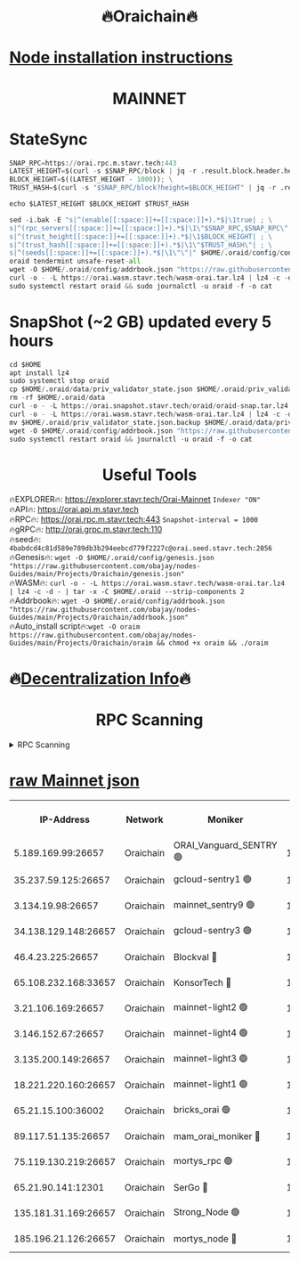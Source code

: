 <h1 align="center"> 🔥Oraichain🔥</h1>

[Node installation instructions](https://github.com/obajay/nodes-Guides/tree/main/Projects/Oraichain)
=
<h1 align="center"> MAINNET</h1>

# StateSync
```python
SNAP_RPC=https://orai.rpc.m.stavr.tech:443
LATEST_HEIGHT=$(curl -s $SNAP_RPC/block | jq -r .result.block.header.height); \
BLOCK_HEIGHT=$((LATEST_HEIGHT - 1000)); \
TRUST_HASH=$(curl -s "$SNAP_RPC/block?height=$BLOCK_HEIGHT" | jq -r .result.block_id.hash)

echo $LATEST_HEIGHT $BLOCK_HEIGHT $TRUST_HASH

sed -i.bak -E "s|^(enable[[:space:]]+=[[:space:]]+).*$|\1true| ; \
s|^(rpc_servers[[:space:]]+=[[:space:]]+).*$|\1\"$SNAP_RPC,$SNAP_RPC\"| ; \
s|^(trust_height[[:space:]]+=[[:space:]]+).*$|\1$BLOCK_HEIGHT| ; \
s|^(trust_hash[[:space:]]+=[[:space:]]+).*$|\1\"$TRUST_HASH\"| ; \
s|^(seeds[[:space:]]+=[[:space:]]+).*$|\1\"\"|" $HOME/.oraid/config/config.toml
oraid tendermint unsafe-reset-all
wget -O $HOME/.oraid/config/addrbook.json "https://raw.githubusercontent.com/obajay/nodes-Guides/main/Projects/Oraichain/addrbook.json"
curl -o - -L https://orai.wasm.stavr.tech/wasm-orai.tar.lz4 | lz4 -c -d - | tar -x -C $HOME/.oraid --strip-components 2
sudo systemctl restart oraid && sudo journalctl -u oraid -f -o cat
```
# SnapShot (~2 GB) updated every 5 hours
```python
cd $HOME
apt install lz4
sudo systemctl stop oraid
cp $HOME/.oraid/data/priv_validator_state.json $HOME/.oraid/priv_validator_state.json.backup
rm -rf $HOME/.oraid/data
curl -o - -L https://orai.snapshot.stavr.tech/oraid/oraid-snap.tar.lz4 | lz4 -c -d - | tar -x -C $HOME/.oraid --strip-components 2
curl -o - -L https://orai.wasm.stavr.tech/wasm-orai.tar.lz4 | lz4 -c -d - | tar -x -C $HOME/.oraid --strip-components 2
mv $HOME/.oraid/priv_validator_state.json.backup $HOME/.oraid/data/priv_validator_state.json
wget -O $HOME/.oraid/config/addrbook.json "https://raw.githubusercontent.com/obajay/nodes-Guides/main/Projects/Oraichain/addrbook.json"
sudo systemctl restart oraid && journalctl -u oraid -f -o cat
```

 <h1 align="center"> Useful Tools</h1>

🔥EXPLORER🔥:     https://explorer.stavr.tech/Orai-Mainnet        `Indexer "ON"` \
🔥API🔥:          https://orai.api.m.stavr.tech \
🔥RPC🔥:          https://orai.rpc.m.stavr.tech:443              `Snapshot-interval = 1000` \
🔥gRPC🔥:         http://orai.grpc.m.stavr.tech:110 \
🔥seed🔥:      `4babdcd4c81d589e789db3b294eebcd779f2227c@orai.seed.stavr.tech:2056` \
🔥Genesis🔥:   `wget -O $HOME/.oraid/config/genesis.json "https://raw.githubusercontent.com/obajay/nodes-Guides/main/Projects/Oraichain/genesis.json"` \
🔥WASM🔥:      `curl -o - -L https://orai.wasm.stavr.tech/wasm-orai.tar.lz4 | lz4 -c -d - | tar -x -C $HOME/.oraid --strip-components 2` \
🔥Addrbook🔥:  `wget -O $HOME/.oraid/config/addrbook.json "https://raw.githubusercontent.com/obajay/nodes-Guides/main/Projects/Oraichain/addrbook.json"` \
🔥Auto_install script🔥:`wget -O oraim https://raw.githubusercontent.com/obajay/nodes-Guides/main/Projects/Oraichain/oraim && chmod +x oraim && ./oraim`

🔥[Decentralization Info](https://github.com/obajay/StateSync-snapshots/tree/main/Projects/Oraichain/Decentralization)🔥
=
<h1 align="center"> RPC Scanning</h1>

<details>
<summary>RPC Scanning</summary>

<h2 align="center"> We scan nodes in real time every 4 hours. And we provide the final result of RPC endpoints.
We cannot influence the operation of these nodes in any way. </h2>


```python
If Voting Power is higher than 0 --> then the Node is a validator of the network and may be subject to attack and be a potential threat to the chain.
```
```python
We marked such validators with a red symbol
```

</details>

[raw Mainnet json](https://rpc-check.oraim.stavr.tech/oraim/rpc-oraim-result.json)
=


<table><tr><th>IP-Address</th><th>Network</th><th>Moniker</th><th>Latest Block Height</th><th>Earliest Block Height</th><th>Catching Up</th><th>Tx Index</th><th>Voting Power</th><th>Scan Time</th></tr><tr><td>5.189.169.99:26657</td><td>Oraichain</td><td>ORAI_Vanguard_SENTRY 🟢</td><td>16078843</td><td>0</td><td>False</td><td>on</td><td>0</td><td>2024-03-06T03:28:58.872092346UTC</td></tr><tr><td>35.237.59.125:26657</td><td>Oraichain</td><td>gcloud-sentry1 🟢</td><td>16078843</td><td>1</td><td>False</td><td>on</td><td>0</td><td>2024-03-06T03:28:56.075470830UTC</td></tr><tr><td>3.134.19.98:26657</td><td>Oraichain</td><td>mainnet_sentry9 🟢</td><td>16078847</td><td>1</td><td>False</td><td>on</td><td>0</td><td>2024-03-06T03:29:23.205678063UTC</td></tr><tr><td>34.138.129.148:26657</td><td>Oraichain</td><td>gcloud-sentry3 🟢</td><td>16078850</td><td>1</td><td>False</td><td>on</td><td>0</td><td>2024-03-06T03:29:38.140431726UTC</td></tr><tr><td>46.4.23.225:26657</td><td>Oraichain</td><td>Blockval 🔴</td><td>16078852</td><td>10774049</td><td>False</td><td>off</td><td>276766</td><td>2024-03-06T03:29:54.616966218UTC</td></tr><tr><td>65.108.232.168:33657</td><td>Oraichain</td><td>KonsorTech 🔴</td><td>16078843</td><td>14344801</td><td>False</td><td>off</td><td>50588</td><td>2024-03-06T03:28:55.407828035UTC</td></tr><tr><td>3.21.106.169:26657</td><td>Oraichain</td><td>mainnet-light2 🟢</td><td>16078846</td><td>15275144</td><td>False</td><td>on</td><td>0</td><td>2024-03-06T03:29:16.395360368UTC</td></tr><tr><td>3.146.152.67:26657</td><td>Oraichain</td><td>mainnet-light4 🟢</td><td>16078848</td><td>15275144</td><td>False</td><td>on</td><td>0</td><td>2024-03-06T03:29:27.940058849UTC</td></tr><tr><td>3.135.200.149:26657</td><td>Oraichain</td><td>mainnet-light3 🟢</td><td>16078849</td><td>15275144</td><td>False</td><td>on</td><td>0</td><td>2024-03-06T03:29:30.670539096UTC</td></tr><tr><td>18.221.220.160:26657</td><td>Oraichain</td><td>mainnet-light1 🟢</td><td>16078849</td><td>15643601</td><td>False</td><td>on</td><td>0</td><td>2024-03-06T03:29:35.381335903UTC</td></tr><tr><td>65.21.15.100:36002</td><td>Oraichain</td><td>bricks_orai 🟢</td><td>16077107</td><td>15848470</td><td>False</td><td>on</td><td>0</td><td>2024-03-06T03:29:54.394920018UTC</td></tr><tr><td>89.117.51.135:26657</td><td>Oraichain</td><td>mam_orai_moniker 🔴</td><td>16078843</td><td>15951001</td><td>False</td><td>on</td><td>5</td><td>2024-03-06T03:28:56.381716725UTC</td></tr><tr><td>75.119.130.219:26657</td><td>Oraichain</td><td>mortys_rpc 🟢</td><td>16078850</td><td>15960001</td><td>False</td><td>on</td><td>0</td><td>2024-03-06T03:29:45.507569114UTC</td></tr><tr><td>65.21.90.141:12301</td><td>Oraichain</td><td>SerGo 🔴</td><td>16078850</td><td>15978850</td><td>False</td><td>off</td><td>1</td><td>2024-03-06T03:29:40.492095945UTC</td></tr><tr><td>135.181.31.169:26657</td><td>Oraichain</td><td>Strong_Node 🟢</td><td>16078846</td><td>16054001</td><td>False</td><td>on</td><td>0</td><td>2024-03-06T03:29:15.764071935UTC</td></tr><tr><td>185.196.21.126:26657</td><td>Oraichain</td><td>mortys_node 🔴</td><td>16078843</td><td>16058801</td><td>False</td><td>on</td><td>168576</td><td>2024-03-06T03:28:59.193626730UTC</td></tr></table>
